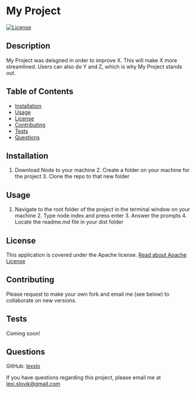 # My Project
[![License](https://img.shields.io/badge/License-Apache_2.0-blue.svg)](https://opensource.org/licenses/Apache-2.0)

## Description
My Project was deisgned in order to improve X. This will make X more streamlined. Users can also do Y and Z, which is why My Project stands out.

## Table of Contents
* [Installation](#installation)
* [Usage](#usage)
* [License](#license)
* [Contributing](#contributing)
* [Tests](#tests)
* [Questions](#questions)

## Installation
1. Download Node to your machine 2. Create a folder on your machine for the project 3. Clone the repo to that new folder

## Usage
1. Navigate to the root folder of the project in the terminal window on your machine 2. Type node index and press enter 3. Answer the prompts 4. Locate the readme.md file in your dist folder

## License
 This application is covered under the Apache license.
[Read about Apache License](https://opensource.org/licenses/Apache-2.0)

## Contributing
Please request to make your own fork and email me (see below) to collaborate on new versions.

## Tests
Coming soon!

## Questions
GitHub: [lexslo](https://github.com/lexslo/)

If you have questions regarding this project, please email me at lexi.slovik@gmail.com

